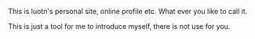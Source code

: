 This is luotn's personal site, online profile etc. What ever you like to call it.

This is just a tool for me to introduce myself, there is not use for you.
